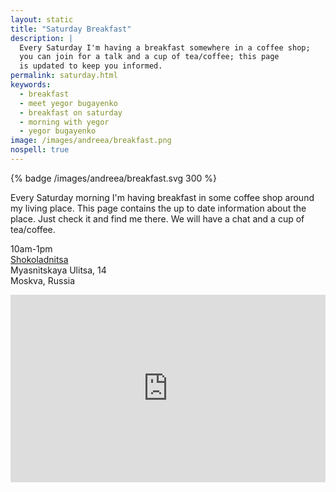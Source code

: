```yaml
---
layout: static
title: "Saturday Breakfast"
description: |
  Every Saturday I'm having a breakfast somewhere in a coffee shop;
  you can join for a talk and a cup of tea/coffee; this page
  is updated to keep you informed.
permalink: saturday.html
keywords:
  - breakfast
  - meet yegor bugayenko
  - breakfast on saturday
  - morning with yegor
  - yegor bugayenko
image: /images/andreea/breakfast.png
nospell: true
---
```


{% badge /images/andreea/breakfast.svg 300 %}

Every Saturday morning I'm having breakfast in some coffee shop
around my living place. This page contains the up to date information about
the place. Just check it and find me there. We will have a chat
and a cup of tea/coffee.

10am-1pm<br/>
[Shokoladnitsa](http://shoko.ru/moskva/)<br/>
Myasnitskaya Ulitsa, 14<br/>
Moskva, Russia

<iframe src="https://www.google.com/maps/embed?pb=!1m18!1m12!1m3!1d2244.895090846206!2d37.6323682690259!3d55.76032460707847!2m3!1f0!2f0!3f0!3m2!1i1024!2i768!4f13.1!3m3!1m2!1s0x46b54a5e77cfb59d%3A0x86b8d75416a93e8d!2sShokoladnitsa!5e0!3m2!1sen!2sru!4v1518799154224"
  frameborder="0" style="width:100%;height:300px;border:0;max-width:100%"></iframe>
